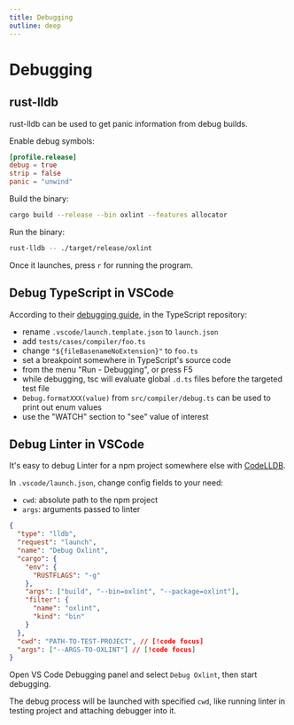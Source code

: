 ```yaml
---
title: Debugging
outline: deep
---
```


# Debugging

## rust-lldb

rust-lldb can be used to get panic information from debug builds.

Enable debug symbols:

```toml Cargo.toml
[profile.release]
debug = true
strip = false
panic = "unwind"
```

Build the binary:

```bash
cargo build --release --bin oxlint --features allocator
```

Run the binary:

```bash
rust-lldb -- ./target/release/oxlint
```

Once it launches, press `r` for running the program.

## Debug TypeScript in VSCode

According to their [debugging guide](https://github.com/microsoft/TypeScript/blob/main/CONTRIBUTING.md#debugging-the-tests), in the TypeScript repository:

- rename `.vscode/launch.template.json` to `launch.json`
- add `tests/cases/compiler/foo.ts`
- change `"${fileBasenameNoExtension}"` to `foo.ts`
- set a breakpoint somewhere in TypeScript's source code
- from the menu "Run - Debugging", or press F5
- while debugging, tsc will evaluate global `.d.ts` files before the targeted test file
- `Debug.formatXXX(value)` from `src/compiler/debug.ts` can be used to print out enum values
- use the "WATCH" section to "see" value of interest

## Debug Linter in VSCode

It's easy to debug Linter for a npm project somewhere else with [CodeLLDB](https://marketplace.visualstudio.com/items?itemName=vadimcn.vscode-lldb).

In `.vscode/launch.json`, change config fields to your need:

- `cwd`: absolute path to the npm project
- `args`: arguments passed to linter

```json
{
  "type": "lldb",
  "request": "launch",
  "name": "Debug Oxlint",
  "cargo": {
    "env": {
      "RUSTFLAGS": "-g"
    },
    "args": ["build", "--bin=oxlint", "--package=oxlint"],
    "filter": {
      "name": "oxlint",
      "kind": "bin"
    }
  },
  "cwd": "PATH-TO-TEST-PROJECT", // [!code focus]
  "args": ["--ARGS-TO-OXLINT"] // [!code focus]
}
```

Open VS Code Debugging panel and select `Debug Oxlint`, then start debugging.

The debug process will be launched with specified `cwd`, like running linter in testing project and attaching debugger into it.
